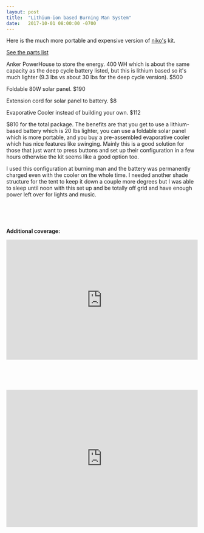 ```yaml
---
layout: post
title:  "Lithium-ion based Burning Man System"
date:   2017-10-01 08:00:00 -0700
---
```


Here is the much more portable and expensive version of <a href="/2017/06/20/200-apartment-solar-system.html">niko's</a> kit.

<a href="/parts.html#charles">See the parts list</a>

Anker PowerHouse to store the energy. 400 WH which is about the same capacity as the deep cycle battery listed, but this is lithium based so it's much lighter (9.3 lbs vs about 30 lbs for the deep cycle version). $500 

Foldable 80W solar panel. $190 

Extension cord for solar panel to battery. $8 

Evaporative Cooler instead of building your own. $112 

$810 for the total package. The benefits are that you get to use a lithium-based battery which is 20 lbs lighter, you can use a foldable solar panel which is more portable, and you buy a pre-assembled evaporative cooler which has nice features like swinging. Mainly this is a good solution for those that just want to press buttons and set up their configuration in a few hours otherwise the kit seems like a good option too.

I used this configuration at burning man and the battery was permanently charged even with the cooler on the whole time. I needed another shade structure for the tent to keep it down a couple more degrees but I was able to sleep until noon with this set up and be totally off grid and have enough power left over for lights and music.

<br><br><br>

<b>Additional coverage:</b>

<iframe width="100%" height="315" src="https://www.youtube.com/embed/GRpvvmub4Uc?rel=0&amp;showinfo=0" frameborder="0" allowfullscreen></iframe>

<br><br><br>

<iframe src="https://player.vimeo.com/video/162144410" width="100%" height="360" frameborder="0" webkitallowfullscreen mozallowfullscreen allowfullscreen></iframe>